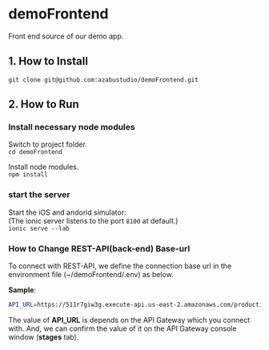 # demoFrontend
Front end source of our demo app.

## 1. How to Install
```git clone git@github.com:azabustudio/demoFrontend.git```

## 2. How to Run
### Install necessary node modules
Switch to project folder.<br>
```cd demoFrontend```

Install node modules.<br>
```npm install```

### start the server
Start the iOS and andorid simulator: <br>
(The ionic server listens to the port `8100` at default.)<br>
```ionic serve --lab```

### How to Change REST-API(back-end) Base-url
To connect with REST-API, we define the connection base url in the environment file (~/demoFrontend/.env) as below.

__Sample__:
```sh
API_URL=https://511r7giw3g.execute-api.us-east-2.amazonaws.com/production/
```

The value of __API_URL__ is depends on the API Gateway which you connect with. 
And, we can confirm the value of it on the API Gateway console window (__stages__ tab).


